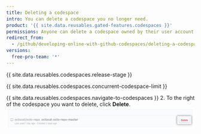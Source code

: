 ```yaml
---
title: Deleting a codespace
intro: You can delete a codespace you no longer need.
product: '{{ site.data.reusables.gated-features.codespaces }}'
permissions: Anyone can delete a codespace owned by their user account.
redirect_from:
  - /github/developing-online-with-github-codespaces/deleting-a-codespace
versions:
  free-pro-team: '*'
---
```


{{ site.data.reusables.codespaces.release-stage }}

{{ site.data.reusables.codespaces.concurrent-codespace-limit }}

{{ site.data.reusables.codespaces.navigate-to-codespaces }}
2. To the right of the codespace you want to delete, click **Delete**.
  ![Delete button](/assets/images/help/codespaces/delete-codespace.png)
